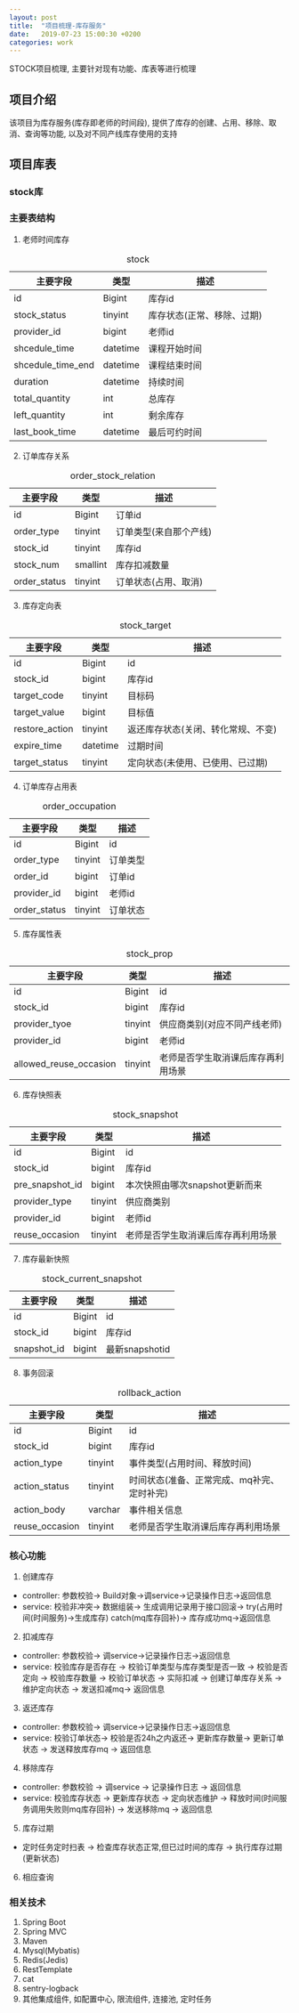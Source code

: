 ```yaml
---
layout: post
title:  "项目梳理-库存服务"
date:   2019-07-23 15:00:30 +0200
categories: work
---
```


STOCK项目梳理, 主要针对现有功能、库表等进行梳理

## 项目介绍
该项目为库存服务(库存即老师的时间段), 提供了库存的创建、占用、移除、取消、查询等功能, 以及对不同产线库存使用的支持
## 项目库表
### stock库
### 主要表结构
1. 老师时间库存
<head>
	<meta charset="utf-8"> 
	<link rel="stylesheet" href="https://cdn.staticfile.org/twitter-bootstrap/3.3.7/css/bootstrap.min.css">  
	<script src="https://cdn.staticfile.org/jquery/2.1.1/jquery.min.js"></script>
	<script src="https://cdn.staticfile.org/twitter-bootstrap/3.3.7/js/bootstrap.min.js"></script>
</head>
<body>
<table class="table table-bordered table-striped">
	<caption>stock</caption>
	<thead>
		<tr>
			<th>主要字段</th>
			<th>类型</th>
			<th>描述</th>
		</tr>
	</thead>
	<tbody>
		<tr>
			<td>id</td>
			<td>Bigint</td>
			<td>库存id</td>
		</tr>
        <tr>
			<td>stock_status</td>
			<td>tinyint</td>
			<td>库存状态(正常、移除、过期)</td>
		</tr>
		<tr>
			<td>provider_id</td>
			<td>bigint</td>
			<td>老师id</td>
		</tr>
		<tr>
			<td>shcedule_time</td>
			<td>datetime</td>
			<td>课程开始时间</td>
		</tr>
        <tr>
			<td>shcedule_time_end</td>
			<td>datetime</td>
			<td>课程结束时间</td>
		</tr>
        <tr>
			<td>duration</td>
			<td>datetime</td>
			<td>持续时间</td>
		</tr>
        <tr>
			<td>total_quantity</td>
			<td>int</td>
			<td>总库存</td>
		</tr>
        <tr>
			<td>left_quantity</td>
			<td>int</td>
			<td>剩余库存</td>
		</tr>
        <tr>
			<td>last_book_time</td>
			<td>datetime</td>
			<td>最后可约时间</td>
		</tr>
	</tbody>
</table>

2. 订单库存关系
<head>
	<meta charset="utf-8"> 
	<link rel="stylesheet" href="https://cdn.staticfile.org/twitter-bootstrap/3.3.7/css/bootstrap.min.css">  
	<script src="https://cdn.staticfile.org/jquery/2.1.1/jquery.min.js"></script>
	<script src="https://cdn.staticfile.org/twitter-bootstrap/3.3.7/js/bootstrap.min.js"></script>
</head>
<body>
<table class="table table-bordered table-striped">
	<caption>order_stock_relation</caption>
	<thead>
		<tr>
			<th>主要字段</th>
			<th>类型</th>
			<th>描述</th>
		</tr>
	</thead>
	<tbody>
		<tr>
			<td>id</td>
			<td>Bigint</td>
			<td>订单id</td>
		</tr>
        <tr>
			<td>order_type</td>
			<td>tinyint</td>
			<td>订单类型(来自那个产线)</td>
		</tr>
        <tr>
			<td>stock_id</td>
			<td>tinyint</td>
			<td>库存id</td>
		</tr>
		<tr>
			<td>stock_num</td>
			<td>smallint</td>
			<td>库存扣减数量</td>
		</tr>
		<tr>
			<td>order_status</td>
			<td>tinyint</td>
			<td>订单状态(占用、取消)</td>
		</tr>
	</tbody>
</table>

3. 库存定向表
<head>
	<meta charset="utf-8"> 
	<link rel="stylesheet" href="https://cdn.staticfile.org/twitter-bootstrap/3.3.7/css/bootstrap.min.css">  
	<script src="https://cdn.staticfile.org/jquery/2.1.1/jquery.min.js"></script>
	<script src="https://cdn.staticfile.org/twitter-bootstrap/3.3.7/js/bootstrap.min.js"></script>
</head>
<body>
<table class="table table-bordered table-striped">
	<caption>stock_target</caption>
	<thead>
		<tr>
			<th>主要字段</th>
			<th>类型</th>
			<th>描述</th>
		</tr>
	</thead>
	<tbody>
		<tr>
			<td>id</td>
			<td>Bigint</td>
			<td>id</td>
		</tr>
        <tr>
			<td>stock_id</td>
			<td>bigint</td>
			<td>库存id</td>
		</tr>
		<tr>
			<td>target_code</td>
			<td>tinyint</td>
			<td>目标码</td>
		</tr>
		<tr>
			<td>target_value</td>
			<td>bigint</td>
			<td>目标值</td>
		</tr>
        <tr>
			<td>restore_action</td>
			<td>tinyint</td>
			<td>返还库存状态(关闭、转化常规、不变)</td>
		</tr>
        <tr>
			<td>expire_time</td>
			<td>datetime</td>
			<td>过期时间</td>
		</tr>
        <tr>
			<td>target_status</td>
			<td>tinyint</td>
			<td>定向状态(未使用、已使用、已过期)</td>
		</tr>
	</tbody>
</table>

4. 订单库存占用表
<head>
	<meta charset="utf-8"> 
	<link rel="stylesheet" href="https://cdn.staticfile.org/twitter-bootstrap/3.3.7/css/bootstrap.min.css">  
	<script src="https://cdn.staticfile.org/jquery/2.1.1/jquery.min.js"></script>
	<script src="https://cdn.staticfile.org/twitter-bootstrap/3.3.7/js/bootstrap.min.js"></script>
</head>
<body>
<table class="table table-bordered table-striped">
	<caption>order_occupation</caption>
	<thead>
		<tr>
			<th>主要字段</th>
			<th>类型</th>
			<th>描述</th>
		</tr>
	</thead>
	<tbody>
		<tr>
			<td>id</td>
			<td>Bigint</td>
			<td>id</td>
		</tr>
        <tr>
			<td>order_type</td>
			<td>tinyint</td>
			<td>订单类型</td>
		</tr>
		<tr>
			<td>order_id</td>
			<td>bigint</td>
			<td>订单id</td>
		</tr>
		<tr>
			<td>provider_id</td>
			<td>bigint</td>
			<td>老师id</td>
		</tr>
        <tr>
			<td>order_status</td>
			<td>tinyint</td>
			<td>订单状态</td>
		</tr>
	</tbody>
</table>

5. 库存属性表
<head>
	<meta charset="utf-8"> 
	<link rel="stylesheet" href="https://cdn.staticfile.org/twitter-bootstrap/3.3.7/css/bootstrap.min.css">  
	<script src="https://cdn.staticfile.org/jquery/2.1.1/jquery.min.js"></script>
	<script src="https://cdn.staticfile.org/twitter-bootstrap/3.3.7/js/bootstrap.min.js"></script>
</head>
<body>
<table class="table table-bordered table-striped">
	<caption>stock_prop</caption>
	<thead>
		<tr>
			<th>主要字段</th>
			<th>类型</th>
			<th>描述</th>
		</tr>
	</thead>
	<tbody>
		<tr>
			<td>id</td>
			<td>Bigint</td>
			<td>id</td>
		</tr>
        <tr>
			<td>stock_id</td>
			<td>bigint</td>
			<td>库存id</td>
		</tr>
		<tr>
			<td>provider_tyoe</td>
			<td>tinyint</td>
			<td>供应商类别(对应不同产线老师)</td>
		</tr>
		<tr>
			<td>provider_id</td>
			<td>bigint</td>
			<td>老师id</td>
		</tr>
        <tr>
			<td>allowed_reuse_occasion</td>
			<td>tinyint</td>
			<td>老师是否学生取消课后库存再利用场景</td>
		</tr>
	</tbody>
</table>

6. 库存快照表
<head>
	<meta charset="utf-8"> 
	<link rel="stylesheet" href="https://cdn.staticfile.org/twitter-bootstrap/3.3.7/css/bootstrap.min.css">  
	<script src="https://cdn.staticfile.org/jquery/2.1.1/jquery.min.js"></script>
	<script src="https://cdn.staticfile.org/twitter-bootstrap/3.3.7/js/bootstrap.min.js"></script>
</head>
<body>
<table class="table table-bordered table-striped">
	<caption>stock_snapshot</caption>
	<thead>
		<tr>
			<th>主要字段</th>
			<th>类型</th>
			<th>描述</th>
		</tr>
	</thead>
	<tbody>
		<tr>
			<td>id</td>
			<td>Bigint</td>
			<td>id</td>
		</tr>
        <tr>
			<td>stock_id</td>
			<td>bigint</td>
			<td>库存id</td>
		</tr>
		<tr>
			<td>pre_snapshot_id</td>
			<td>bigint</td>
			<td>本次快照由哪次snapshot更新而来</td>
		</tr>
        <tr>
			<td>provider_type</td>
			<td>tinyint</td>
			<td>供应商类别</td>
		</tr>
		<tr>
			<td>provider_id</td>
			<td>bigint</td>
			<td>老师id</td>
		</tr>
        <tr>
			<td>reuse_occasion</td>
			<td>tinyint</td>
			<td>老师是否学生取消课后库存再利用场景</td>
		</tr>
	</tbody>
</table>

7. 库存最新快照
<head>
	<meta charset="utf-8"> 
	<link rel="stylesheet" href="https://cdn.staticfile.org/twitter-bootstrap/3.3.7/css/bootstrap.min.css">  
	<script src="https://cdn.staticfile.org/jquery/2.1.1/jquery.min.js"></script>
	<script src="https://cdn.staticfile.org/twitter-bootstrap/3.3.7/js/bootstrap.min.js"></script>
</head>
<body>
<table class="table table-bordered table-striped">
	<caption>stock_current_snapshot</caption>
	<thead>
		<tr>
			<th>主要字段</th>
			<th>类型</th>
			<th>描述</th>
		</tr>
	</thead>
	<tbody>
		<tr>
			<td>id</td>
			<td>Bigint</td>
			<td>id</td>
		</tr>
        <tr>
			<td>stock_id</td>
			<td>bigint</td>
			<td>库存id</td>
		</tr>
		<tr>
			<td>snapshot_id</td>
			<td>bigint</td>
			<td>最新snapshotid</td>
		</tr>
	</tbody>
</table>

8. 事务回滚
<head>
	<meta charset="utf-8"> 
	<link rel="stylesheet" href="https://cdn.staticfile.org/twitter-bootstrap/3.3.7/css/bootstrap.min.css">  
	<script src="https://cdn.staticfile.org/jquery/2.1.1/jquery.min.js"></script>
	<script src="https://cdn.staticfile.org/twitter-bootstrap/3.3.7/js/bootstrap.min.js"></script>
</head>
<body>
<table class="table table-bordered table-striped">
	<caption>rollback_action</caption>
	<thead>
		<tr>
			<th>主要字段</th>
			<th>类型</th>
			<th>描述</th>
		</tr>
	</thead>
	<tbody>
		<tr>
			<td>id</td>
			<td>Bigint</td>
			<td>id</td>
		</tr>
        <tr>
			<td>stock_id</td>
			<td>bigint</td>
			<td>库存id</td>
		</tr>
		<tr>
			<td>action_type</td>
			<td>tinyint</td>
			<td>事件类型(占用时间、释放时间)</td>
		</tr>
        <tr>
			<td>action_status</td>
			<td>tinyint</td>
			<td>时间状态(准备、正常完成、mq补完、定时补完)</td>
		</tr>
		<tr>
			<td>action_body</td>
			<td>varchar</td>
			<td>事件相关信息</td>
		</tr>
        <tr>
			<td>reuse_occasion</td>
			<td>tinyint</td>
			<td>老师是否学生取消课后库存再利用场景</td>
		</tr>
	</tbody>
</table>

### 核心功能
1. 创建库存
* controller: 参数校验-> Build对象->调service->记录操作日志->返回信息
* service: 校验非冲突-> 数据组装-> 生成调用记录用于接口回滚-> try(占用时间(时间服务)->生成库存) catch(mq库存回补)-> 库存成功mq->返回信息
2. 扣减库存
* controller: 参数校验-> 调service->记录操作日志->返回信息
* service: 校验库存是否存在 -> 校验订单类型与库存类型是否一致 -> 校验是否定向 -> 校验库存数量 -> 校验订单状态 -> 实际扣减 -> 创建订单库存关系 -> 维护定向状态 -> 发送扣减mq-> 返回信息
3. 返还库存
* controller: 参数校验-> 调service->记录操作日志->返回信息
* service: 校验订单状态-> 校验是否24h之内返还-> 更新库存数量-> 更新订单状态 -> 发送释放库存mq -> 返回信息
4. 移除库存
* controller: 参数校验 -> 调service -> 记录操作日志 -> 返回信息
* service: 校验库存状态 -> 更新库存状态 -> 定向状态维护 -> 释放时间(时间服务调用失败则mq库存回补) -> 发送移除mq -> 返回信息
5. 库存过期
* 定时任务定时扫表 -> 检查库存状态正常,但已过时间的库存 -> 执行库存过期(更新状态)
6. 相应查询

### 相关技术
1. Spring Boot
2. Spring MVC
2. Maven
3. Mysql(Mybatis)
4. Redis(Jedis)
5. RestTemplate
6. cat
7. sentry-logback
8. 其他集成组件, 如配置中心, 限流组件, 连接池, 定时任务

